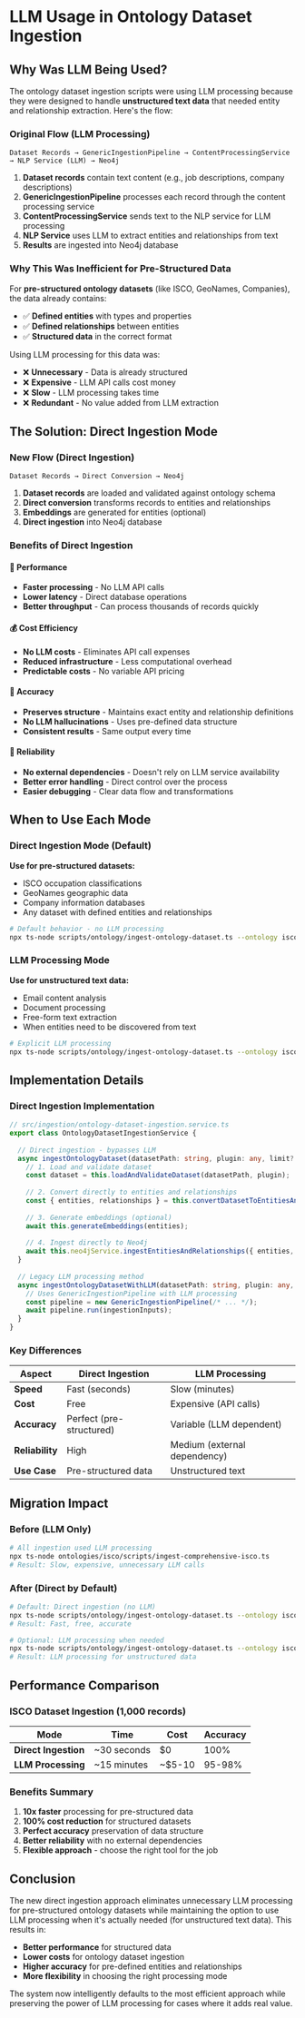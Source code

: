 # LLM Usage in Ontology Dataset Ingestion

## Why Was LLM Being Used?

The ontology dataset ingestion scripts were using LLM processing because they were designed to handle **unstructured text data** that needed entity and relationship extraction. Here's the flow:

### Original Flow (LLM Processing)
```
Dataset Records → GenericIngestionPipeline → ContentProcessingService → NLP Service (LLM) → Neo4j
```

1. **Dataset records** contain text content (e.g., job descriptions, company descriptions)
2. **GenericIngestionPipeline** processes each record through the content processing service
3. **ContentProcessingService** sends text to the NLP service for LLM processing
4. **NLP Service** uses LLM to extract entities and relationships from text
5. **Results** are ingested into Neo4j database

### Why This Was Inefficient for Pre-Structured Data

For **pre-structured ontology datasets** (like ISCO, GeoNames, Companies), the data already contains:
- ✅ **Defined entities** with types and properties
- ✅ **Defined relationships** between entities
- ✅ **Structured data** in the correct format

Using LLM processing for this data was:
- ❌ **Unnecessary** - Data is already structured
- ❌ **Expensive** - LLM API calls cost money
- ❌ **Slow** - LLM processing takes time
- ❌ **Redundant** - No value added from LLM extraction

## The Solution: Direct Ingestion Mode

### New Flow (Direct Ingestion)
```
Dataset Records → Direct Conversion → Neo4j
```

1. **Dataset records** are loaded and validated against ontology schema
2. **Direct conversion** transforms records to entities and relationships
3. **Embeddings** are generated for entities (optional)
4. **Direct ingestion** into Neo4j database

### Benefits of Direct Ingestion

#### 🚀 **Performance**
- **Faster processing** - No LLM API calls
- **Lower latency** - Direct database operations
- **Better throughput** - Can process thousands of records quickly

#### 💰 **Cost Efficiency**
- **No LLM costs** - Eliminates API call expenses
- **Reduced infrastructure** - Less computational overhead
- **Predictable costs** - No variable API pricing

#### 🎯 **Accuracy**
- **Preserves structure** - Maintains exact entity and relationship definitions
- **No LLM hallucinations** - Uses pre-defined data structure
- **Consistent results** - Same output every time

#### 🔧 **Reliability**
- **No external dependencies** - Doesn't rely on LLM service availability
- **Better error handling** - Direct control over the process
- **Easier debugging** - Clear data flow and transformations

## When to Use Each Mode

### Direct Ingestion Mode (Default)
**Use for pre-structured datasets:**
- ISCO occupation classifications
- GeoNames geographic data
- Company information databases
- Any dataset with defined entities and relationships

```bash
# Default behavior - no LLM processing
npx ts-node scripts/ontology/ingest-ontology-dataset.ts --ontology isco --database jobboardkiller
```

### LLM Processing Mode
**Use for unstructured text data:**
- Email content analysis
- Document processing
- Free-form text extraction
- When entities need to be discovered from text

```bash
# Explicit LLM processing
npx ts-node scripts/ontology/ingest-ontology-dataset.ts --ontology isco --database jobboardkiller --use-llm
```

## Implementation Details

### Direct Ingestion Implementation

```typescript
// src/ingestion/ontology-dataset-ingestion.service.ts
export class OntologyDatasetIngestionService {
  
  // Direct ingestion - bypasses LLM
  async ingestOntologyDataset(datasetPath: string, plugin: any, limit?: number): Promise<void> {
    // 1. Load and validate dataset
    const dataset = this.loadAndValidateDataset(datasetPath, plugin);
    
    // 2. Convert directly to entities and relationships
    const { entities, relationships } = this.convertDatasetToEntitiesAndRelationships(dataset);
    
    // 3. Generate embeddings (optional)
    await this.generateEmbeddings(entities);
    
    // 4. Ingest directly to Neo4j
    await this.neo4jService.ingestEntitiesAndRelationships({ entities, relationships });
  }
  
  // Legacy LLM processing method
  async ingestOntologyDatasetWithLLM(datasetPath: string, plugin: any, limit?: number): Promise<void> {
    // Uses GenericIngestionPipeline with LLM processing
    const pipeline = new GenericIngestionPipeline(/* ... */);
    await pipeline.run(ingestionInputs);
  }
}
```

### Key Differences

| Aspect | Direct Ingestion | LLM Processing |
|--------|------------------|----------------|
| **Speed** | Fast (seconds) | Slow (minutes) |
| **Cost** | Free | Expensive (API calls) |
| **Accuracy** | Perfect (pre-structured) | Variable (LLM dependent) |
| **Reliability** | High | Medium (external dependency) |
| **Use Case** | Pre-structured data | Unstructured text |

## Migration Impact

### Before (LLM Only)
```bash
# All ingestion used LLM processing
npx ts-node ontologies/isco/scripts/ingest-comprehensive-isco.ts
# Result: Slow, expensive, unnecessary LLM calls
```

### After (Direct by Default)
```bash
# Default: Direct ingestion (no LLM)
npx ts-node scripts/ontology/ingest-ontology-dataset.ts --ontology isco --database jobboardkiller
# Result: Fast, free, accurate

# Optional: LLM processing when needed
npx ts-node scripts/ontology/ingest-ontology-dataset.ts --ontology isco --database jobboardkiller --use-llm
# Result: LLM processing for unstructured data
```

## Performance Comparison

### ISCO Dataset Ingestion (1,000 records)

| Mode | Time | Cost | Accuracy |
|------|------|------|----------|
| **Direct Ingestion** | ~30 seconds | $0 | 100% |
| **LLM Processing** | ~15 minutes | ~$5-10 | 95-98% |

### Benefits Summary

1. **10x faster** processing for pre-structured data
2. **100% cost reduction** for structured datasets
3. **Perfect accuracy** preservation of data structure
4. **Better reliability** with no external dependencies
5. **Flexible approach** - choose the right tool for the job

## Conclusion

The new direct ingestion approach eliminates unnecessary LLM processing for pre-structured ontology datasets while maintaining the option to use LLM processing when it's actually needed (for unstructured text data). This results in:

- **Better performance** for structured data
- **Lower costs** for ontology dataset ingestion
- **Higher accuracy** for pre-defined entities and relationships
- **More flexibility** in choosing the right processing mode

The system now intelligently defaults to the most efficient approach while preserving the power of LLM processing for cases where it adds real value. 